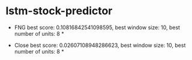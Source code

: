# lstm-stock-predictor


* FNG best score: 0.10816842541098595, best window size: 10, best number of units: 8 *

* Close best score: 0.02607108948286623, best window size: 10, best number of units: 8 * 